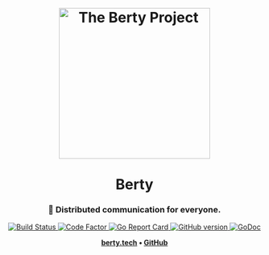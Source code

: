 <h1 align="center">
  <br>
  <img src="https://berty.tech/img/logo.svg" alt="The Berty Project" height="300px">
  <br>
  <br>
  Berty
  <br>
</h1>

<h3 align="center">🤝 Distributed communication for everyone.</h3>

<p align="center">
  <a href="https://circleci.com/gh/berty/go-ipfs-log">
    <img src="https://circleci.com/gh/berty/go-ipfs-log.svg?style=svg"
         alt="Build Status">
  </a>
  <a href="https://www.codefactor.io/repository/github/berty/go-ipfs-log">
    <img src="https://www.codefactor.io/repository/github/berty/go-ipfs-log/badge"
         alt="Code Factor">
  </a>
  <a href="https://goreportcard.com/report/berty/go-ipfs-log">
    <img src="https://goreportcard.com/badge/berty/go-ipfs-log"
         alt="Go Report Card">
  </a>
  <a href="https://github.com/berty/go-ipfs-log/releases">
    <img src="https://badge.fury.io/gh/berty%2Fgo-ipfs-log.svg"
         alt="GitHub version">
  </a>
  <a href="https://godoc.org/berty.tech/go-ipfs-log">
    <img src="https://godoc.org/berty.tech/go-ipfs-log?status.svg"
         alt="GoDoc">
  </a>
</p>

<p align="center"><b>
    <a href="https://berty.tech">berty.tech</a> •
    <a href="https://github.com/berty">GitHub</a>
</b></p>
